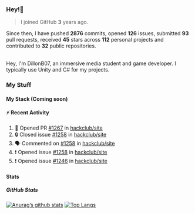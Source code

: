 ### Hey!👋
<!-- [![Banner](banner.png)](https://dillonb07.is-a.dev) -->


> I joined GitHub **3** years ago.

Since then, I have pushed **2876** commits, opened **126** issues, submitted **93** pull requests, received **45** stars across **112** personal projects and contributed to **32** public repositories.

<br>
Hey, I'm DillonB07, an immersive media student and game developer. I typically use Unity and C# for my projects.

<br>

### My Stuff

#### My Stack (Coming soon)

#### :zap: Recent Activity

<!--START_SECTION:activity-->
1. 💪 Opened PR [#1267](https://github.com/hackclub/site/pull/1267) in [hackclub/site](https://github.com/hackclub/site)
2. 🔒 Closed issue [#1258](https://github.com/hackclub/site/issues/1258) in [hackclub/site](https://github.com/hackclub/site)
3. 🗣 Commented on [#1258](https://github.com/hackclub/site/issues/1258#issuecomment-2185340949) in [hackclub/site](https://github.com/hackclub/site)
4. ❗ Opened issue [#1258](https://github.com/hackclub/site/issues/1258) in [hackclub/site](https://github.com/hackclub/site)
5. ❗ Opened issue [#1246](https://github.com/hackclub/site/issues/1246) in [hackclub/site](https://github.com/hackclub/site)
<!--END_SECTION:activity-->

#### Stats

##### GitHub Stats
[![Anurag’s github stats](https://github-readme-stats.vercel.app/api?username=dillonb07&show_icons=true&theme=radical)](https://github.com/dillonb07)
[![Top Langs](https://github-readme-stats.vercel.app/api/top-langs/?username=dillonb07&layout=compact&theme=radical)](https://github.com/dillonb07)

